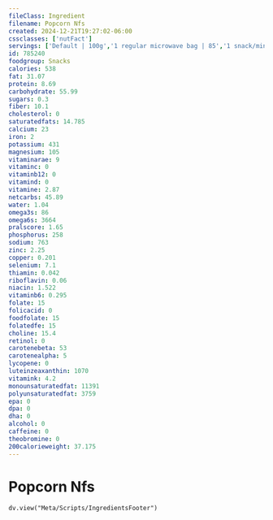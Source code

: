 ```yaml
---
fileClass: Ingredient
filename: Popcorn Nfs
created: 2024-12-21T19:27:02-06:00
cssclasses: ['nutFact']
servings: ['Default | 100g','1 regular microwave bag | 85','1 snack/mini microwave bag | 43','1 small single serving bag | 28','1 medium single serving bag | 57','1 large single serving bag | 85','1 single serving bag, nfs | 57','1 100 calorie package | 30','1 cup, popped | 14','1 cup, unpopped, yields | 193']
id: 785240
foodgroup: Snacks
calories: 538
fat: 31.07
protein: 8.69
carbohydrate: 55.99
sugars: 0.3
fiber: 10.1
cholesterol: 0
saturatedfats: 14.785
calcium: 23
iron: 2
potassium: 431
magnesium: 105
vitaminarae: 9
vitaminc: 0
vitaminb12: 0
vitamind: 0
vitamine: 2.87
netcarbs: 45.89
water: 1.04
omega3s: 86
omega6s: 3664
pralscore: 1.65
phosphorus: 258
sodium: 763
zinc: 2.25
copper: 0.201
selenium: 7.1
thiamin: 0.042
riboflavin: 0.06
niacin: 1.522
vitaminb6: 0.295
folate: 15
folicacid: 0
foodfolate: 15
folatedfe: 15
choline: 15.4
retinol: 0
carotenebeta: 53
carotenealpha: 5
lycopene: 0
luteinzeaxanthin: 1070
vitamink: 4.2
monounsaturatedfat: 11391
polyunsaturatedfat: 3759
epa: 0
dpa: 0
dha: 0
alcohol: 0
caffeine: 0
theobromine: 0
200calorieweight: 37.175
---
```


# Popcorn Nfs

```dataviewjs
dv.view("Meta/Scripts/IngredientsFooter")
```